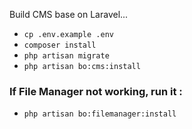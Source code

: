 Build CMS base on Laravel...

* `cp .env.example .env`
* `composer install`
* `php artisan migrate`
* `php artisan bo:cms:install`

### If File Manager not working, run it :
* `php artisan bo:filemanager:install`
